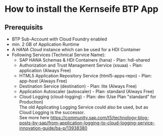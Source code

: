 # How to install the Kernseife BTP App

## Prerequisits
* BTP Sub-Account with Cloud Foundry enabled
* min. 2 GB of Application Runtime
* A *HANA Cloud* instance which can be used for a HDI Container
* Following Services (Technical Service Name):
    * SAP HANA Schemas & HDI Containers (hana) - Plan: hdi-shared
    * Authorization and Trust Management Service (xsuaa) - Plan: application (Always Free)
    * HTML5 Application Repository Service (html5-apps-repo) - Plan: app-host (Always Free)
    * Destination Service (destination) - Plan: lite (Always Free)
    * Application Autoscaler (autoscaler) - Plan: standard (Always Free)
    * Cloud Logging (cloud-logging) - Plan: dev (Use Plan "standard" for Production)<br/>
The old Applicating Logging Service could also be used, but as Cloud Logging is the successor.<br/>
See more here https://community.sap.com/t5/technology-blog-posts-by-sap/from-application-logging-to-cloud-logging-service-innovation-guide/ba-p/13938380
